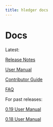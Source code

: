 ```yaml
---
title: hledger docs
---
```


# Docs

Latest:

[Release Notes](NEWS.html)

[User Manual](MANUAL.html)

[Contributor Guide](DEVELOPMENT.html)

[FAQ](FAQ.html)

For past releases:

[0.19 User Manual](0.19/MANUAL.html)

[0.18 User Manual](0.18/MANUAL.html)

